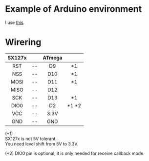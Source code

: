 # Example of Arduino environment   
I use [this](https://github.com/sandeepmistry/arduino-LoRa).   

# Wirering

|SX127x||ATmega||
|:-:|:-:|:-:|:-:
|RST|--|D9|*1|
|NSS|--|D10|*1|
|MOSI|--|D11|*1|
|MISO|--|D12||
|SCK|--|D13|*1|
|DIO0|--|D2|*1 *2|
|VCC|--|3.3V||
|GND|--|GND||

(*1)    
SX127x is not 5V tolerant.   
You need level shift from 5V to 3.3V.   

(*2)
DIO0 pin is optional, it is only needed for receive callback mode.
